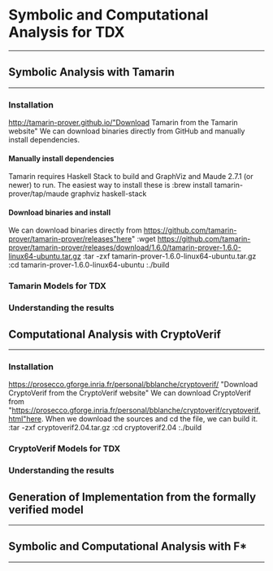 # Symbolic and Computational Analysis for TDX
***
## Symbolic Analysis with Tamarin
***
### Installation
http://tamarin-prover.github.io/"Download Tamarin from the Tamarin website"
We can download binaries directly from GitHub and manually install dependencies.
#### Manually install dependencies
Tamarin requires Haskell Stack to build and GraphViz and Maude 2.7.1 (or newer) to run. The easiest way to install these is
    :brew install tamarin-prover/tap/maude graphviz haskell-stack
#### Download binaries and install
We can download binaries directly from https://github.com/tamarin-prover/tamarin-prover/releases"here"
    :wget https://github.com/tamarin-prover/tamarin-prover/releases/download/1.6.0/tamarin-prover-1.6.0-linux64-ubuntu.tar.gz
    :tar -zxf tamarin-prover-1.6.0-linux64-ubuntu.tar.gz
    :cd tamarin-prover-1.6.0-linux64-ubuntu
    :./build
### Tamarin Models for TDX

### Understanding the results

## Computational Analysis with CryptoVerif
***
### Installation
https://prosecco.gforge.inria.fr/personal/bblanche/cryptoverif/ "Download CryptoVerif  from the CryptoVerif website"
We can download CryptoVerif from "https://prosecco.gforge.inria.fr/personal/bblanche/cryptoverif/cryptoverif.html"here.
When we download the sources and cd the file, we can build it.
    :tar -zxf cryptoverif2.04.tar.gz
    :cd cryptoverif2.04
    :./build
### CryptoVerif Models for TDX

### Understanding the results

## Generation of Implementation from the formally verified model
***
## Symbolic and Computational Analysis with F*
***